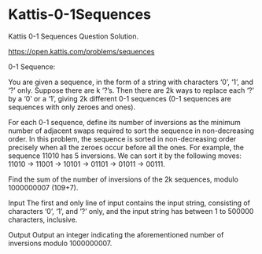 # Kattis-0-1Sequences
Kattis 0-1 Sequences Question Solution. 

https://open.kattis.com/problems/sequences

0-1 Sequence:

You are given a sequence, in the form of a string with characters ‘0’, ‘1’, and ‘?’ only. Suppose there are k ‘?’s. Then there are 2k ways to replace each ‘?’ by a ‘0’ or a ‘1’, giving 2k different 0-1 sequences (0-1 sequences are sequences with only zeroes and ones).

For each 0-1 sequence, define its number of inversions as the minimum number of adjacent swaps required to sort the sequence in non-decreasing order. In this problem, the sequence is sorted in non-decreasing order precisely when all the zeroes occur before all the ones. For example, the sequence 11010 has 5 inversions. We can sort it by the following moves: 11010 → 11001 → 10101 → 01101 → 01011 → 00111.

Find the sum of the number of inversions of the 2k sequences, modulo 1000000007 (109+7).

Input
The first and only line of input contains the input string, consisting of characters ‘0’, ‘1’, and ‘?’ only, and the input string has between 1 to 500000 characters, inclusive.

Output
Output an integer indicating the aforementioned number of inversions modulo 1000000007.


